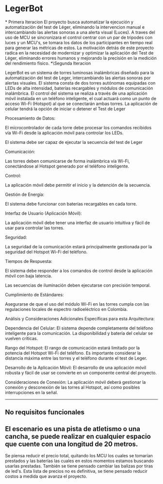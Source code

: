 # LegerBot
\* Primera Iteracion
El proyecto busca automatizar la ejecución y automatización del test de Léger, eliminando la intervencion manual e intercambiando las alertas sonoras a una alerta visual (Luces). A traves del uso de MCU se sincronizara el control centrar con un par de tripodes con luces y un MCU's, se tomara los datos de los participantes en tiempo real para generar las métricas de estos.
La motivación detrás de este proyecto radica en la necesidad de modernizar y optimizar la aplicación del Test de Léger, eliminando errores humanos y mejorando la precisión en la medición del rendimiento físico.
*\Segunda Iteracion

LegerBot es un sistema de torres luminosas inalámbricas diseñado para la automatización del test de Leger, intercambiando las alertas sonoras por alertas visuales. El sistema consta de dos torres autónomas equipadas con LEDs de alta intensidad, baterías recargables y módulos de comunicación inalámbrica. El control del sistema se realiza a través de una aplicación móvil instalada en un teléfono inteligente, el cual actuará como un punto de acceso Wi-Fi (Hotspot) al que se conectarán ambas torres. La aplicación de celular tendrá la opción de iniciar o detener el Test de Leger

Procesamiento de Datos:

El microcontrolador de cada torre debe procesar los comandos recibidos vía Wi-Fi desde la aplicación móvil para controlar los LEDs.

El sistema debe ser capaz de ejecutar la secuencia del test de Leger

Comunicación:

Las torres deben comunicarse de forma inalámbrica vía Wi-Fi, conectándose al Hotspot generado por el teléfono inteligente.

Control:

La aplicación móvil debe permitir el inicio y la detención de la secuencia.

Gestión de Energía:

El sistema debe funcionar con baterías recargables en cada torre.

Interfaz de Usuario (Aplicación Móvil):

La aplicación móvil debe tener una interfaz de usuario intuitiva y fácil de usar para controlar las torres.

Seguridad:

La seguridad de la comunicación estará principalmente gestionada por la seguridad del Hotspot Wi-Fi del teléfono.

Tiempos de Respuesta:

El sistema debe responder a los comandos de control desde la aplicación móvil con baja latencia.

Las secuencias de iluminación deben ejecutarse con precisión temporal.

Cumplimiento de Estándares:

Asegurarse de que el uso del módulo Wi-Fi en las torres cumpla con las regulaciones locales de espectro radioeléctrico en Colombia.

Análisis y Consideraciones Adicionales Específicas para esta Arquitectura:

Dependencia del Celular: El sistema depende completamente del teléfono inteligente para la comunicación. La disponibilidad y batería del celular se vuelven críticas.

Rango del Hotspot: El rango de comunicación estará limitado por la potencia del Hotspot Wi-Fi del teléfono. Es importante considerar la distancia máxima entre las torres y el teléfono durante el test de Leger.

Desarrollo de la Aplicación Móvil: El desarrollo de una aplicación móvil robusta y fácil de usar se convierte en un componente central del proyecto.

Consideraciones de Conexión: La aplicación móvil deberá gestionar la conexión y desconexión de las torres al Hotspot, así como posibles interrupciones en la señal.




------------------------------
No requisitos funcionales
------------------------------
El escenario es una pista de atletismo o una cancha, se puede realizar en cualquier espacio que cuente con una longitud de 20 metros.
------------------------------
Se piensa reducir el precio total, quitando los MCU los cuales se tomarían prestados y las baterías las cuales en estos momentos estamos buscando usarlas prestadas. También se tiene pensado cambiar las balizas por tiras de led's. Esta lista de precios no es definitiva, se tiene pensado reducir costos a medida que avanza el proyecto.
